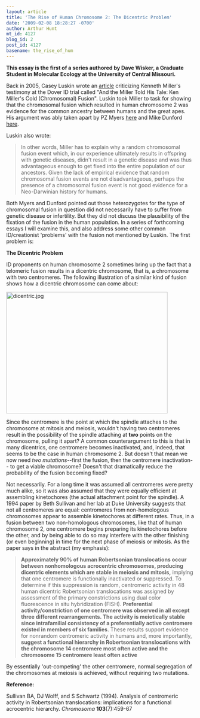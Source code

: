 ```yaml
---
layout: article
title: 'The Rise of Human Chromosome 2: The Dicentric Problem'
date: '2009-02-08 18:28:27 -0700'
author: Arthur Hunt
mt_id: 4127
blog_id: 2
post_id: 4127
basename: the_rise_of_hum
---
```

**This essay is the first of a series authored by Dave Wisker, a Graduate Student in Molecular Ecology at the University of Central Missouri.**

Back in 2005, Casey Luskin wrote an [article](http://www.evolutionnews.org/2005/10/and_the_miller_told_his_tale_ken_miller_.html) criticizing Kenneth Miller's testimony at the Dover ID trial called "And the Miller Told His Tale: Ken Miller's Cold (Chromosomal) Fusion". Luskin took Miller to task for showing that the chromosomal fusion which resulted in human chromosome 2  was evidence for the common ancestry between humans and the great apes. His argument was ably taken apart by PZ Myers [here](http://scienceblogs.com/pharyngula/2006/09/luskins_ludicrous_genetics.php) and Mike Dunford [here](http://thequestionableauthority.blogspot.com/2005/10/dog-bites-man.html). 

Luskin also wrote:

>  In other words, Miller has to explain why a random chromosomal fusion event which, in our experience ultimately results in offspring with genetic diseases, didn't result in a genetic disease and was thus advantageous enough to get fixed into the entire population of our ancestors. Given the lack of empirical evidence that random chromosomal fusion events are not disadvantageous, perhaps the presence of a chromosomal fusion event is not good evidence for a Neo-Darwinian history for humans. 

Both Myers and Dunford pointed out those heterozygotes for the type of chromosomal fusion in question did not necessarily have to suffer from genetic disease or infertility. But they did not discuss the plausibility of the fixation of the fusion in the human population. In a series of forthcoming essays I will examine this, and also address some other common ID/creationist 'problems' with the fusion not mentioned by Luskin. The first problem is:   

**The Dicentric Problem**

ID proponents on human chromosome 2 sometimes bring up the fact that a telomeric fusion results in a dicentric chromosome, that is, a chromosome with two centromeres. The following illustration of a similar kind of fusion shows how a dicentric chromosome can come about:

<img src="http://pandasthumb.org/archives/2009/02/01/dicentric.jpg" alt="dicentric.jpg" width="432" height="325" class="mt-image-none" />

Since the centromere is the point at which the spindle attaches to the chromosome at mitosis and meiosis, wouldn't having two centromeres result in the possibility of the spindle attaching at **two**  points on the chromosome, pulling it apart? A common counterargument to this is that in many dicentrics, one centromere becomes inactivated, and, indeed, that seems to be the case in human chromosome 2.  But doesn't that mean we now need _two mutations_--first the fusion, then the centromere inactivation-- to get a viable chromosome? Doesn't that dramatically reduce the probability of the fusion becoming fixed? 

Not necessarily. For a long time it was assumed all centromeres were pretty much alike, so it was also assumed that they were equally efficient at assembling kinetochores (the actual attachment point for the spindle).  A 1994 paper by Beth Sullivan and her lab at Duke University suggests that not all centromeres are equal: centromeres from non-homologous chromosomes appear to assemble kinetochores at different rates. Thus,  in a fusion between two non-homologous chromosomes,  like that of human chromosome 2, one centromere begins preparing its kinetochores before the other, and by being able to do so may interfere with the other finishing (or even beginning) in time for  the next phase of meiosis or mitosis.  As the paper says in the abstract (my emphasis):

> **Approximately 90% of human Robertsonian translocations occur between nonhomologous acrocentric chromosomes, producing dicentric elements which are stable in meiosis and mitosis,** implying that one centromere is functionally inactivated or suppressed. To determine if this suppression is random, centromeric activity in 48 human dicentric Robertsonian translocations was assigned by assessment of the primary constrictions using dual color fluorescence in situ hybridization (FISH). **Preferential activity/constriction of one centromere was observed in all except three different rearrangements. The activity is meiotically stable since intrafamilial consistency of a preferentially active centromere existed in members of six families**. These results support evidence for nonrandom centromeric activity in humans and, more importantly, **suggest a functional hierarchy in Robertsonian translocations with the chromosome 14 centromere most often active and the chromosome 15 centromere least often active**

By essentially 'out-competing' the other centromere, normal segregation of the chromosomes at meiosis is achieved, without requiring two mutations. 

**Reference:**

Sullivan BA, DJ Wolff, and S Schwartz (1994). Analysis of centromeric activity in Robertsonian translocations: implications for a functional acrocentric hierarchy. _Chromosoma_ **103**(7):459-67
